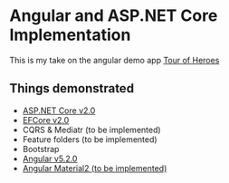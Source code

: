 # Angular and ASP.NET Core Implementation

This is my take on the angular demo app [Tour of Heroes](https://angular.io/tutorial)


## Things demonstrated
- [ASP.NET Core v2.0](https://github.com/aspnet/Mvc)
- [EFCore v2.0](https://github.com/aspnet/EntityFrameworkCore)
- CQRS & Mediatr (to be implemented)
- Feature folders (to be implemented)
- Bootstrap
- [Angular v5.2.0](https://github.com/angular/angular)
- [Angular Material2 (to be implemented)](https://github.com/angular/material2)

